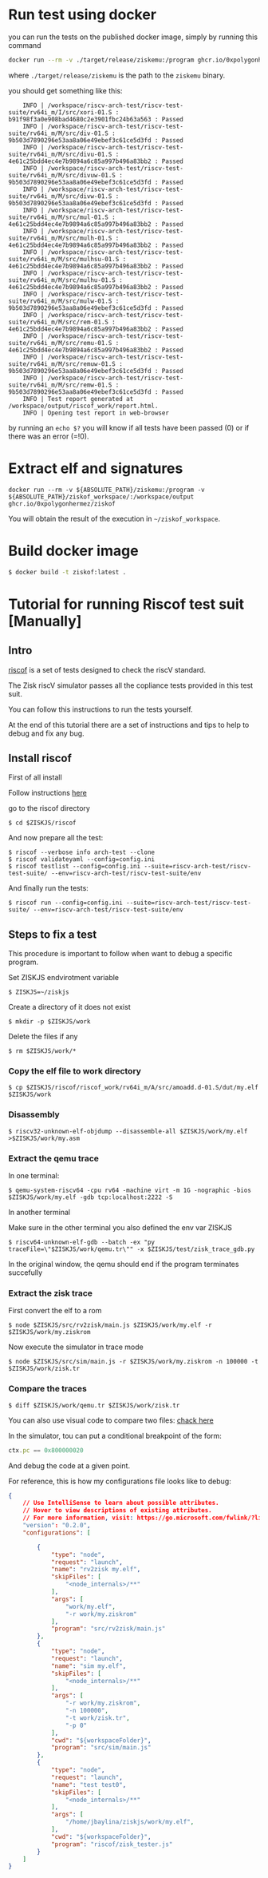 # Run test using docker 

you can run the tests on the published docker image, simply by running this command

```bash
docker run --rm -v ./target/release/ziskemu:/program ghcr.io/0xpolygonhermez/ziskof:latest
```

where `./target/release/ziskemu` is the path to the `ziskemu` binary.

you should get something like this:

```bashc
    INFO | /workspace/riscv-arch-test/riscv-test-suite/rv64i_m/I/src/xori-01.S : b91f98f3a0e908bad4680c2e3901fbc24b63a563 : Passed
    INFO | /workspace/riscv-arch-test/riscv-test-suite/rv64i_m/M/src/div-01.S : 9b503d7890296e53aa8a06e49ebef3c61ce5d3fd : Passed
    INFO | /workspace/riscv-arch-test/riscv-test-suite/rv64i_m/M/src/divu-01.S : 4e61c25bdd4ec4e7b9894a6c85a997b496a83bb2 : Passed
    INFO | /workspace/riscv-arch-test/riscv-test-suite/rv64i_m/M/src/divuw-01.S : 9b503d7890296e53aa8a06e49ebef3c61ce5d3fd : Passed
    INFO | /workspace/riscv-arch-test/riscv-test-suite/rv64i_m/M/src/divw-01.S : 9b503d7890296e53aa8a06e49ebef3c61ce5d3fd : Passed
    INFO | /workspace/riscv-arch-test/riscv-test-suite/rv64i_m/M/src/mul-01.S : 4e61c25bdd4ec4e7b9894a6c85a997b496a83bb2 : Passed
    INFO | /workspace/riscv-arch-test/riscv-test-suite/rv64i_m/M/src/mulh-01.S : 4e61c25bdd4ec4e7b9894a6c85a997b496a83bb2 : Passed
    INFO | /workspace/riscv-arch-test/riscv-test-suite/rv64i_m/M/src/mulhsu-01.S : 4e61c25bdd4ec4e7b9894a6c85a997b496a83bb2 : Passed
    INFO | /workspace/riscv-arch-test/riscv-test-suite/rv64i_m/M/src/mulhu-01.S : 4e61c25bdd4ec4e7b9894a6c85a997b496a83bb2 : Passed
    INFO | /workspace/riscv-arch-test/riscv-test-suite/rv64i_m/M/src/mulw-01.S : 9b503d7890296e53aa8a06e49ebef3c61ce5d3fd : Passed
    INFO | /workspace/riscv-arch-test/riscv-test-suite/rv64i_m/M/src/rem-01.S : 4e61c25bdd4ec4e7b9894a6c85a997b496a83bb2 : Passed
    INFO | /workspace/riscv-arch-test/riscv-test-suite/rv64i_m/M/src/remu-01.S : 4e61c25bdd4ec4e7b9894a6c85a997b496a83bb2 : Passed
    INFO | /workspace/riscv-arch-test/riscv-test-suite/rv64i_m/M/src/remuw-01.S : 9b503d7890296e53aa8a06e49ebef3c61ce5d3fd : Passed
    INFO | /workspace/riscv-arch-test/riscv-test-suite/rv64i_m/M/src/remw-01.S : 9b503d7890296e53aa8a06e49ebef3c61ce5d3fd : Passed
    INFO | Test report generated at /workspace/output/riscof_work/report.html.
    INFO | Opening test report in web-browser

```

by running an `echo $?` you will know if all tests have been passed (0) or if there was an error (=!0).

# Extract elf and signatures
```
docker run --rm -v ${ABSOLUTE_PATH}/ziskemu:/program -v ${ABSOLUTE_PATH}/ziskof_workspace/:/workspace/output 
ghcr.io/0xpolygonhermez/ziskof
```

You will obtain the result of the execution in `~/ziskof_workspace`.

# Build docker image
    
```bash
$ docker build -t ziskof:latest .
```

# Tutorial for running Riscof test suit [Manually]

## Intro

[riscof](https://github.com/riscv-software-src/riscof) is a set of tests designed to check the riscV standard.

The Zisk riscV simulator passes all the copliance tests provided in this test suit.

You can follow this instructions to run the tests yourself.

At the end of this tutorial there are a set of instructions and tips to help to debug and fix any bug.

## Install riscof

First of all install

Follow instructions [here](https://riscof.readthedocs.io/en/latest/installation.html)

go to the riscof directory

```console
$ cd $ZISKJS/riscof
```

And now prepare all the test:

```console
$ riscof --verbose info arch-test --clone
$ riscof validateyaml --config=config.ini
$ riscof testlist --config=config.ini --suite=riscv-arch-test/riscv-test-suite/ --env=riscv-arch-test/riscv-test-suite/env
```

And finally run the tests:

```console
$ riscof run --config=config.ini --suite=riscv-arch-test/riscv-test-suite/ --env=riscv-arch-test/riscv-test-suite/env
```


## Steps to fix a test

This procedure is important to follow when want to debug a specific program.


Set ZISKJS endvirotment variable

```console
$ ZISKJS=~/ziskjs
```

Create a directory of it does not exist

```console
$ mkdir -p $ZISKJS/work
```

Delete the files if any

```console
$ rm $ZISKJS/work/*
```



### Copy the elf file to work directory

```console
$ cp $ZISKJS/riscof/riscof_work/rv64i_m/A/src/amoadd.d-01.S/dut/my.elf $ZISKJS/work
```

### Disassembly

```console
$ riscv32-unknown-elf-objdump --disassemble-all $ZISKJS/work/my.elf >$ZISKJS/work/my.asm
```


### Extract the qemu trace

In one terminal:

```console
$ qemu-system-riscv64 -cpu rv64 -machine virt -m 1G -nographic -bios $ZISKJS/work/my.elf -gdb tcp:localhost:2222 -S
```

In another terminal

Make sure in the other terminal you also defined the env var ZISKJS
```console
$ riscv64-unknown-elf-gdb --batch -ex "py traceFile=\"$ZISKJS/work/qemu.tr\"" -x $ZISKJS/test/zisk_trace_gdb.py
```

In the original window, the qemu should end if the program terminates succefully

### Extract the zisk trace

First convert the elf to a rom
```console
$ node $ZISKJS/src/rv2zisk/main.js $ZISKJS/work/my.elf -r $ZISKJS/work/my.ziskrom
```

Now execute the simulator in trace mode

```console
$ node $ZISKJS/src/sim/main.js -r $ZISKJS/work/my.ziskrom -n 100000 -t $ZISKJS/work/zisk.tr
```


### Compare the traces

```console
$ diff $ZISKJS/work/qemu.tr $ZISKJS/work/zisk.tr
```

You  can also use visual code to compare two files: [chack here](https://learn.microsoft.com/en-us/visualstudio/ide/compare-with?view=vs-2022)

In the simulator, tou can put a conditional breakpoint of the form:

```js
ctx.pc == 0x800000020
```

And debug the code at a given point.

For reference, this is how my configurations file looks like to debug:

```json
{
    // Use IntelliSense to learn about possible attributes.
    // Hover to view descriptions of existing attributes.
    // For more information, visit: https://go.microsoft.com/fwlink/?linkid=830387
    "version": "0.2.0",
    "configurations": [

        {
            "type": "node",
            "request": "launch",
            "name": "rv2zisk my.elf",
            "skipFiles": [
                "<node_internals>/**"
            ],
            "args": [
                "work/my.elf",
                "-r work/my.ziskrom"
            ],
            "program": "src/rv2zisk/main.js"
        },
        {
            "type": "node",
            "request": "launch",
            "name": "sim my.elf",
            "skipFiles": [
                "<node_internals>/**"
            ],
            "args": [
                "-r work/my.ziskrom",
                "-n 100000",
                "-t work/zisk.tr",
                "-p 0"
            ],
            "cwd": "${workspaceFolder}",
            "program": "src/sim/main.js"
        },
        {
            "type": "node",
            "request": "launch",
            "name": "test test0",
            "skipFiles": [
                "<node_internals>/**"
            ],
            "args": [
                "/home/jbaylina/ziskjs/work/my.elf",
            ],
            "cwd": "${workspaceFolder}",
            "program": "riscof/zisk_tester.js"
        }
    ]
}
```
